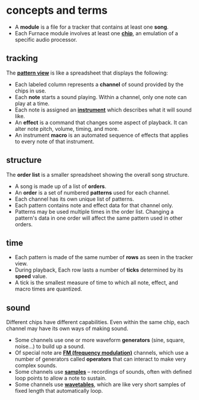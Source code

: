 # concepts and terms

- A **module** is a file for a tracker that contains at least one **song**.
- Each Furnace module involves at least one **[chip](../7-systems/README.md)**, an emulation of a specific audio processor.

## tracking

The **[pattern view](../3-pattern/README.md)** is like a spreadsheet that displays the following:
- Each labeled column represents a **channel** of sound provided by the chips in use.
- Each **note** starts a sound playing. Within a channel, only one note can play at a time.
- Each note is assigned an **[instrument](../4-instrument/README.md)** which describes what it will sound like.
- An **effect** is a command that changes some aspect of playback. It can alter note pitch, volume, timing, and more.
- An instrument **macro** is an automated sequence of effects that applies to every note of that instrument.

## structure

The **order list** is a smaller spreadsheet showing the overall song structure.
- A song is made up of a list of **orders**.
- An **order** is a set of numbered **patterns** used for each channel.
- Each channel has its own unique list of patterns.
- Each pattern contains note and effect data for that channel only.
- Patterns may be used multiple times in the order list. Changing a pattern's data in one order will affect the same pattern used in other orders.

## time

- Each pattern is made of the same number of **rows** as seen in the tracker view.
- During playback, Each row lasts a number of **ticks** determined by its **speed** value.
- A tick is the smallest measure of time to which all note, effect, and macro times are quantized.

## sound

Different chips have different capabilities. Even within the same chip, each channel may have its own ways of making sound.
- Some channels use one or more waveform **generators** (sine, square, noise...) to build up a sound.
- Of special note are **[FM (frequency modulation)](../4-instrument/fm.md)** channels, which use a number of generators called **operators** that can interact to make very complex sounds.
- Some channels use **[samples](../6-sample/README.md)** – recordings of sounds, often with defined loop points to allow a note to sustain.
- Some channels use **[wavetables](../5-wave/README.md)**, which are like very short samples of fixed length that automatically loop.